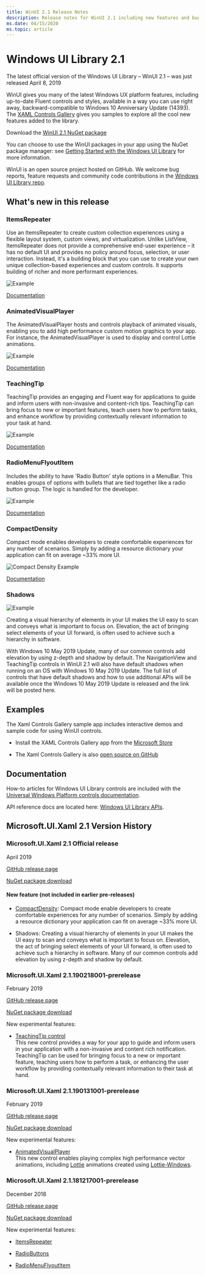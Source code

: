 ```yaml
---
title: WinUI 2.1 Release Notes
description: Release notes for WinUI 2.1 including new features and bugfixes.
ms.date: 04/15/2020
ms.topic: article
---
```


# Windows UI Library 2.1

The latest official version of the Windows UI Library – WinUI 2.1 – was just released April 8, 2019 

WinUI gives you many of the latest Windows UX platform features, including up-to-date Fluent controls and styles, available in a way you can use right away, backward-compatible to Windows 10 Anniversary Update (14393). The [XAML Controls Gallery](https://docs.microsoft.com/windows/uwp/design/controls-and-patterns/#xaml-controls-gallery) gives you samples to explore all the cool new features added to the library.

Download the [WinUI 2.1 NuGet package](https://www.nuget.org/packages/Microsoft.UI.Xaml/2.1.190405004)

You can choose to use the WinUI packages in your app using the NuGet package manager: see [Getting Started with the Windows UI Library](https://docs.microsoft.com/uwp/toolkits/winui/getting-started) for more information.

WinUI is an open source project hosted on GitHub. We welcome bug reports, feature requests and community code contributions in the [Windows UI Library repo](https://aka.ms/winui).

## What's new in this release

### ItemsRepeater

Use an ItemsRepeater to create custom collection experiences using a flexible layout system, custom views, and virtualization.
Unlike ListView, ItemsRepeater does not provide a comprehensive end-user experience – it has no default UI and provides no policy around focus, selection, or user interaction. Instead, it's a building block that you can use to create your own unique collection-based experiences and custom controls. It supports building of richer and more performant experiences.

![Example](../images/ItemsRepeater%20-%20MSN%20News.gif)

[Documentation](https://docs.microsoft.com/windows/uwp/design/controls-and-patterns/items-repeater)

### AnimatedVisualPlayer

The AnimatedVisualPlayer hosts and controls playback of animated visuals, enabling you to add high performance custom motion graphics to your app. For instance, the AnimatedVisualPlayer is used to display and control Lottie animations.

![Example](../images/AnimatedVisualPlayerUpdated.gif)

[Documentation](https://docs.microsoft.com/windows/communitytoolkit/animations/lottie)

### TeachingTip

TeachingTip provides an engaging and Fluent way for applications to guide and inform users with non-invasive and content-rich tips. TeachingTip can bring focus to new or important features, teach users how to perform tasks, and enhance workflow by providing contextually relevant information to your task at hand.

![Example](../images/TeachingTipUpdated.gif)

[Documentation](https://docs.microsoft.com/windows/uwp/design/controls-and-patterns/dialogs-and-flyouts/teaching-tip)

### RadioMenuFlyoutItem

Includes the ability to have 'Radio Button' style options in a MenuBar. This enables groups of options with bullets that are tied together like a radio button group. The logic is handled for the developer.

![Example](../images/RadioMenuFlyoutItem1.png)

[Documentation](https://docs.microsoft.com/windows/uwp/design/controls-and-patterns/menus#create-a-menu-flyout-or-a-context-menu)

### CompactDensity

Compact mode enables developers to create comfortable experiences for any number of scenarios. Simply by adding a resource dictionary your application can fit on average ~33% more UI.

![Compact Density Example](../images/CompactDensityUpdated.png)

[Documentation](https://docs.microsoft.com/windows/uwp/design/style/spacing )

### Shadows

![Example](../images/shadow.gif)

Creating a visual hierarchy of elements in your UI makes the UI easy to scan and conveys what is important to focus on. Elevation, the act of bringing select elements of your UI forward, is often used to achieve such a hierarchy in software. 

With Windows 10 May 2019 Update, many of our common controls add elevation by using z-depth and shadow by default. The NavigationView and TeachingTip controls in WinUI 2.1 will also have default shadows when running on an OS with Windows 10 May 2019 Update. The full list of controls that have default shadows and how to use additional APIs will be available once the Windows 10 May 2019 Update is released and the link will be posted here.

## Examples

The Xaml Controls Gallery sample app includes interactive demos and sample code for using WinUI controls.

* Install the XAML Controls Gallery app from the [Microsoft Store](
https://www.microsoft.com/p/xaml-controls-gallery/9msvh128x2zt)

* The Xaml Controls Gallery is also [open source on GitHub](
https://github.com/Microsoft/Xaml-Controls-Gallery)

## Documentation

How-to articles for Windows UI Library controls are included with the [Universal Windows Platform controls documentation](/windows/uwp/design/controls-and-patterns/).

API reference docs are located here: [Windows UI Library APIs](/uwp/api/overview/winui/).

## Microsoft.UI.Xaml 2.1 Version History

### Microsoft.UI.Xaml 2.1 Official release

April 2019

[GitHub release page](https://github.com/Microsoft/microsoft-ui-xaml/releases)

[NuGet package download](https://www.nuget.org/packages/Microsoft.UI.Xaml/2.1.190405004)

#### New feature (not included in earlier pre-releases)

* [CompactDensity](https://docs.microsoft.com/windows/uwp/design/style/spacing):
Compact mode enable developers to create comfortable experiences for any number of scenarios. Simply by adding a resource dictionary your application can fit on average ~33% more UI.

* Shadows:
Creating a visual hierarchy of elements in your UI makes the UI easy to scan and conveys what is important to focus on. Elevation, the act of bringing select elements of your UI forward, is often used to achieve such a hierarchy in software. Many of our common controls add elevation by using z-depth and shadow by default.  

### Microsoft.UI.Xaml 2.1.190218001-prerelease

February 2019

[GitHub release page](https://github.com/Microsoft/microsoft-ui-xaml/releases/tag/v2.1.190219001-prerelease)

[NuGet package download](https://www.nuget.org/packages/Microsoft.UI.Xaml/2.1.190218001-prerelease)

New experimental features:

* [TeachingTip control](https://github.com/Microsoft/microsoft-ui-xaml/issues/21)  
  This new control provides a way for your app to guide and inform users in your application with a non-invasive and content rich notification. TeachingTip can be used for bringing focus to a new or important feature, teaching users how to perform a task, or enhancing the user workflow by providing contextually relevant information to their task at hand.

### Microsoft.UI.Xaml 2.1.190131001-prerelease

February 2019

[GitHub release page](https://github.com/Microsoft/microsoft-ui-xaml/releases/tag/v2.1.190131001-prerelease)

[NuGet package download](https://www.nuget.org/packages/Microsoft.UI.Xaml/2.1.190131001-prerelease)

New experimental features:

* [AnimatedVisualPlayer](https://docs.microsoft.com/uwp/api/microsoft.ui.xaml.controls.animatedvisualplayer)  
  This new control enables playing complex high performance vector animations, including [Lottie](https://github.com/airbnb/lottie) animations created using [Lottie-Windows](https://docs.microsoft.com/windows/communitytoolkit/animations/lottie).

### Microsoft.UI.Xaml 2.1.181217001-prerelease

December 2018

[GitHub release page](https://github.com/Microsoft/microsoft-ui-xaml/releases/tag/v2.1.181217001-prerelease)

[NuGet package download](https://www.nuget.org/packages/Microsoft.UI.Xaml/2.1.181217001-prerelease)

New experimental features:

* [ItemsRepeater](https://docs.microsoft.com/uwp/api/microsoft.ui.xaml.controls.itemsrepeater)

* [RadioButtons](https://docs.microsoft.com/uwp/api/microsoft.ui.xaml.controls.radiobuttons)

* [RadioMenuFlyoutItem](https://docs.microsoft.com/uwp/api/microsoft.ui.xaml.controls.radiomenuflyoutitem)
